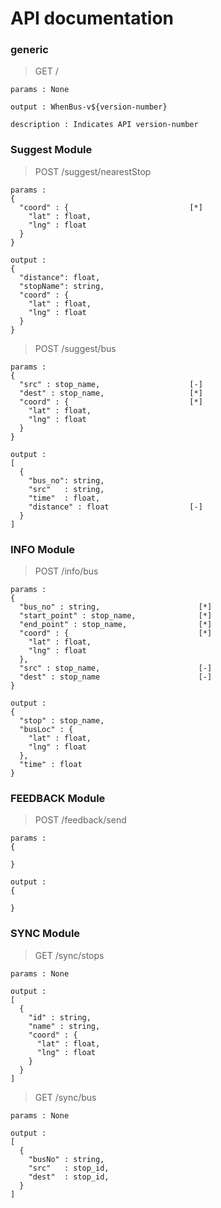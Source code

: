 # API documentation

### generic
> GET /
```
params : None

output : WhenBus-v${version-number}

description : Indicates API version-number
```

### Suggest Module
> POST /suggest/nearestStop
```
params :
{
  "coord" : {                           [*]
    "lat" : float,                      
    "lng" : float                       
  }
}

output :
{
  "distance": float,
  "stopName": string,
  "coord" : {
    "lat" : float,
    "lng" : float
  }
}

```

> POST /suggest/bus
```
params :
{
  "src" : stop_name,                    [-]
  "dest" : stop_name,                   [*]
  "coord" : {                           [*]
    "lat" : float,
    "lng" : float
  }
}

output :
[
  {
    "bus_no": string,
    "src"   : string,
    "time"  : float,
    "distance" : float                  [-]
  }
]

```

### INFO Module

> POST /info/bus
```
params :
{
  "bus_no" : string,                      [*]
  "start_point" : stop_name,              [*]
  "end_point" : stop_name,                [*]
  "coord" : {                             [*]
    "lat" : float,
    "lng" : float
  },
  "src" : stop_name,                      [-]
  "dest" : stop_name                      [-]
}

output :
{
  "stop" : stop_name,
  "busLoc" : {
    "lat" : float,
    "lng" : float
  },
  "time" : float
}

```

### FEEDBACK Module

> POST /feedback/send
```
params :
{

}

output :
{

}
```

### SYNC Module

> GET /sync/stops
```
params : None

output :
[
  {
    "id" : string,
    "name" : string,
    "coord" : {
      "lat" : float,
      "lng" : float
    }
  }
]

```

> GET /sync/bus
```
params : None

output :
[
  {
    "busNo" : string,
    "src"   : stop_id,
    "dest"  : stop_id,
  }
]

```
